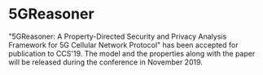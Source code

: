 # 5GReasoner
"5GReasoner: A Property-Directed Security and Privacy Analysis Framework for 5G Cellular Network Protocol" has been accepted for publication to CCS'19. The model and the properties along with the paper will be released during the conference in November 2019.

